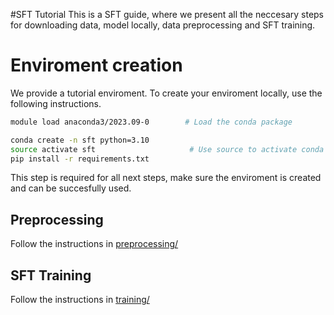 #SFT Tutorial
This is a SFT guide, where we present all the neccesary steps for downloading data, model locally, data preprocessing and SFT training. 

# Enviroment creation
We provide a tutorial enviroment. To create your enviroment locally, use the following instructions. 
```bash
module load anaconda3/2023.09-0        # Load the conda package

conda create -n sft python=3.10
source activate sft                     # Use source to activate conda envs
pip install -r requirements.txt
```
This step is required for all next steps, make sure the enviroment is created and can be succesfully used.

## Preprocessing
Follow the instructions in [preprocessing/](./preprocessing/)

## SFT Training
Follow the instructions in [training/](./training/)
